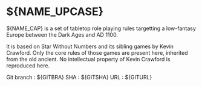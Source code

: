 
<!-- .book-title -->
# ${NAME_UPCASE}

${NAME_CAP} is a set of tabletop role playing rules targetting a low-fantasy Europe between the Dark Ages and AD 1100.

It is based on Star Without Numbers and its sibling games by Kevin Crawford. Only the core rules of those games are present here, inherited from the old ancient. No intellectual property of Kevin Crawford is reproduced here.

Git branch
: ${GITBRA}
SHA
: ${GITSHA}
URL
: ${GITURL}

